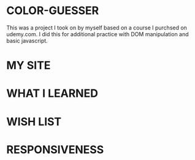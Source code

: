 # COLOR-GUESSER

This was a project I took on by myself based on a course I purchsed on udemy.com. I did this for additional practice with DOM manipulation and basic javascript.

# MY SITE

# WHAT I LEARNED

# WISH LIST

# RESPONSIVENESS
